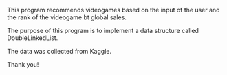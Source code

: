 This program recommends videogames based on the input of the user and the rank of the videogame bt global sales.

The purpose of this program is to implement a data structure called DoubleLinkedList.

The data was collected from Kaggle.

Thank you!
